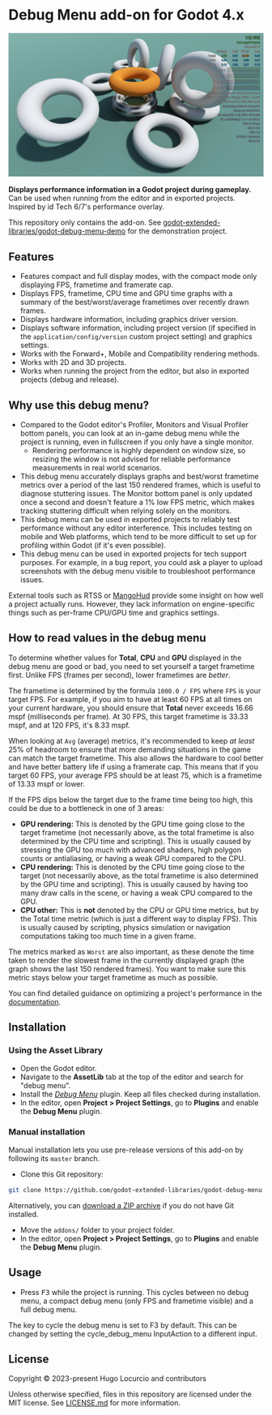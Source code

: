 # Debug Menu add-on for Godot 4.x

![Screenshot](https://raw.githubusercontent.com/Calinou/media/master/godot-debug-menu-demo/screenshot.png)

**Displays performance information in a Godot project during gameplay.**
Can be used when running from the editor and in exported projects.
Inspired by id Tech 6/7's performance overlay.

This repository only contains the add-on. See
[godot-extended-libraries/godot-debug-menu-demo](https://github.com/godot-extended-libraries/godot-debug-menu-demo)
for the demonstration project.

## Features

- Features compact and full display modes, with the compact mode only displaying
  FPS, frametime and framerate cap.
- Displays FPS, frametime, CPU time and GPU time graphs with a summary of the
  best/worst/average frametimes over recently drawn frames.
- Displays hardware information, including graphics driver version.
- Displays software information, including project version (if specified in the
  `application/config/version` custom project setting) and graphics settings.
- Works with the Forward+, Mobile and Compatibility rendering methods.
- Works with 2D and 3D projects.
- Works when running the project from the editor, but also in exported projects
  (debug and release).

## Why use this debug menu?

- Compared to the Godot editor's Profiler, Monitors and Visual Profiler bottom
  panels, you can look at an in-game debug menu while the project is running,
  even in fullscreen if you only have a single monitor.
    - Rendering performance is highly dependent on window size, so resizing the
      window is not advised for reliable performance measurements in real world
      scenarios.
- This debug menu accurately displays graphs and best/worst frametime metrics
  over a period of the last 150 rendered frames, which is useful to diagnose
  stuttering issues. The Monitor bottom panel is only updated once a second and
  doesn't feature a 1% low FPS metric, which makes tracking stuttering
  difficult when relying solely on the monitors.
- This debug menu can be used in exported projects to reliably test performance
  without any editor interference. This includes testing on mobile and Web
  platforms, which tend to be more difficult to set up for profiling within
  Godot (if it's even possible).
- This debug menu can be used in exported projects for tech support purposes.
  For example, in a bug report, you could ask a player to upload screenshots
  with the debug menu visible to troubleshoot performance issues.

External tools such as RTSS or [MangoHud](https://github.com/flightlessmango/MangoHud)
provide some insight on how well a project actually runs. However, they lack
information on engine-specific things such as per-frame CPU/GPU time and
graphics settings.

## How to read values in the debug menu

To determine whether values for **Total**, **CPU** and **GPU** displayed in the
debug menu are good or bad, you need to set yourself a target frametime first.
Unlike FPS (frames per second), lower frametimes are *better*.

The frametime is determined by the formula `1000.0 / FPS` where `FPS` is your
target FPS. For example, if you aim to have at least 60 FPS at all times on your
current hardware, you should ensure that **Total** never exceeds 16.66 mspf
(milliseconds per frame). At 30 FPS, this target frametime is 33.33 mspf, and at
120 FPS, it's 8.33 mspf.

When looking at `Avg` (average) metrics, it's recommended to keep *at least* 25%
of headroom to ensure that more demanding situations in the game can match the
target frametime. This also allows the hardware to cool better and have better
battery life if using a framerate cap. This means that if you target 60 FPS,
your average FPS should be at least 75, which is a frametime of 13.33 mspf or
lower.

If the FPS dips below the target due to the frame time being too high, this
could be due to a bottleneck in one of 3 areas:

- **GPU rendering:** This is denoted by the GPU time going close to the target
  frametime (not necessarily above, as the total frametime is also determined by
  the CPU time and scripting). This is usually caused by stressing the GPU too
  much with advanced shaders, high polygon counts or antialiasing, or having a
  weak GPU compared to the CPU.
- **CPU rendering:** This is denoted by the CPU time going close to the target
  (not necessarily above, as the total frametime is also determined by the GPU
  time and scripting). This is usually caused by having too many draw calls in
  the scene, or having a weak CPU compared to the GPU.
- **CPU other:** This is **not** denoted by the CPU or GPU time metrics, but by
  the Total time metric (which is just a different way to display FPS). This is
  usually caused by scripting, physics simulation or navigation computations
  taking too much time in a given frame.

The metrics marked as `Worst` are also important, as these denote the time taken
to render the slowest frame in the currently displayed graph (the graph shows
the last 150 rendered frames). You want to make sure this metric stays below
your target frametime as much as possible.

You can find detailed guidance on optimizing a project's performance in the
[documentation](https://docs.godotengine.org/en/stable/tutorials/performance/index.html).

## Installation

### Using the Asset Library

- Open the Godot editor.
- Navigate to the **AssetLib** tab at the top of the editor and search for
  "debug menu".
- Install the
  [*Debug Menu*](https://godotengine.org/asset-library/asset/1902)
  plugin. Keep all files checked during installation.
- In the editor, open **Project > Project Settings**, go to **Plugins**
  and enable the **Debug Menu** plugin.

### Manual installation

Manual installation lets you use pre-release versions of this add-on by
following its `master` branch.

- Clone this Git repository:

```bash
git clone https://github.com/godot-extended-libraries/godot-debug-menu.git
```

Alternatively, you can
[download a ZIP archive](https://github.com/godot-extended-libraries/godot-debug-menu/archive/master.zip)
if you do not have Git installed.

- Move the `addons/` folder to your project folder.
- In the editor, open **Project > Project Settings**, go to **Plugins**
  and enable the **Debug Menu** plugin.

## Usage

- Press <kbd>F3</kbd> while the project is running. This cycles between no debug
  menu, a compact debug menu (only FPS and frametime visible) and a full debug
  menu.

The key to cycle the debug menu is set to F3 by default. This can be changed by setting the cycle_debug_menu InputAction to a different input.

## License

Copyright © 2023-present Hugo Locurcio and contributors

Unless otherwise specified, files in this repository are licensed under the
MIT license. See [LICENSE.md](LICENSE.md) for more information.
